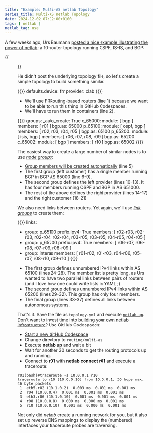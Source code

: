 ```yaml
---
title: "Example: Multi-AS netlab Topology"
series_title: Multi-AS netlab Topology
date: 2024-12-02 07:12:00+0100
tags: [ netlab ]
netlab_tag: use
---
```

A few weeks ago, Urs Baumann [posted a nice example illustrating the power of netlab](https://www.linkedin.com/posts/ubaumannch_how-long-does-it-take-you-to-spin-up-a-new-activity-7260654329483735040-rmjF/): a 10-router topology running OSPF, IS-IS, and BGP:

{{<figure src="/2024/12/netlab-multias.png">}}

He didn't post the underlying topology file, so let's create a simple topology to build something similar.
<!--more-->
{{<printout>}}
defaults.device: frr
provider: clab
{{</printout>}}

* We'll use FRRouting-based routers (line 1) because we want to be able to run this thing in [GitHub Codespaces](https://blog.ipspace.net/2024/07/netlab-examples-codespaces/).
* We'll have to run them in containers (line 2).

{{<printout start="3">}}
groups:
  _auto_create: True
  c_65000:
    module: [ bgp ]
    members: [ r01 ]
    bgp.as: 65000
  p_65100:
    module: [ ospf, bgp ]
    members: [ r02, r03, r04, r05 ]
    bgp.as: 65100
  p_65200:
    module: [ isis, bgp ]
    members: [ r06, r07, r08, r09 ]
    bgp.as: 65200
  c_65002:
    module: [ bgp ]
    members: [ r10 ]
    bgp.as: 65002
{{</printout>}}

The easiest way to create a large number of similar nodes is to use *[node groups](https://netlab.tools/groups/)*:

* [Group members will be created automatically](https://netlab.tools/groups/#create-nodes-from-group-members) (line 5)
* The first group (left customer) has a single member running BGP in BGP AS 65000 (line 6-9).
* The second group defines the left provider (lines 10-13). It has four members running OSPF and BGP in AS 651000.
* The rest of the above defines the right provider (lines 14-17) and the right customer (18-21)

We also need links between routers. Yet again, we'll use *[link groups](https://netlab.tools/links/#link-groups)* to create them:

{{<printout start="22">}}
links:
- group: p_65100
  prefix.ipv4: True
  members: [ 
    r02-r03, r02-r03, r02-r04, r02-r04, 
    r03-r05, r03-r05, r04-r05, r04-r05 ]
- group: p_65200
  prefix.ipv4: True
  members: [
    r06-r07, r06-r08, r07-r09, r08-r09 ]
- group: interas
  members: [
    r01-r02, r01-r03,
    r04-r06, r05-r07, 
    r08-r10, r09-r10 ]
{{</printout>}}

* The first group defines unnumbered IPv4 links within AS 65100 (lines 24-28). The member list is pretty long, as Urs wanted to have two parallel links between pairs of routers (and I love how one could write lists in YAML ;)
* The second group defines unnumbered IPv4 links within AS 65200 (lines 29-32). This group has only four members.
* The final group (lines 33-37) defines all links between autonomous systems.

That's it. Save the file as `topology.yml` and execute [`netlab up`](https://netlab.tools/netlab/up/). Don't want to invest time into [building your own netlab infrastructure](https://netlab.tools/install/)? Use GitHub Codespaces:

* [Start a new GitHub Codespace](https://github.com/codespaces/new/ipspace/netlab-examples)
* Change directory to `routing/multi-as`
* Execute **netlab up** and wait a bit
* Wait for another 30 seconds to get the routing protocols up and running.
* Connect to **r01** with **netlab connect r01** and execute a traceroute:

```
r01(bash)#traceroute -s 10.0.0.1 r10
traceroute to r10 (10.0.0.10) from 10.0.0.1, 30 hops max, 46 byte packets
 1  eth5.r02 (10.1.0.2)  0.003 ms  0.001 ms  0.001 ms
 2  r04 (10.0.0.4)  0.001 ms  0.001 ms  0.001 ms
 3  eth3.r06 (10.1.0.10)  0.001 ms  0.001 ms  0.001 ms
 4  r08 (10.0.0.8)  0.000 ms  0.000 ms  0.001 ms
 5  r10 (10.0.0.10)  0.001 ms  0.000 ms  0.001 ms
```

Not only did _netlab_ create a running network for you, but it also set up reverse DNS mappings to display the (numbered) interfaces your traceroute probes are traversing.
